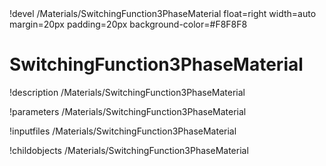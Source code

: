 <!-- MOOSE Object Documentation Stub: Remove this when content is added. -->!devel /Materials/SwitchingFunction3PhaseMaterial float=right width=auto margin=20px padding=20px background-color=#F8F8F8


# SwitchingFunction3PhaseMaterial
!description /Materials/SwitchingFunction3PhaseMaterial

!parameters /Materials/SwitchingFunction3PhaseMaterial

!inputfiles /Materials/SwitchingFunction3PhaseMaterial

!childobjects /Materials/SwitchingFunction3PhaseMaterial
